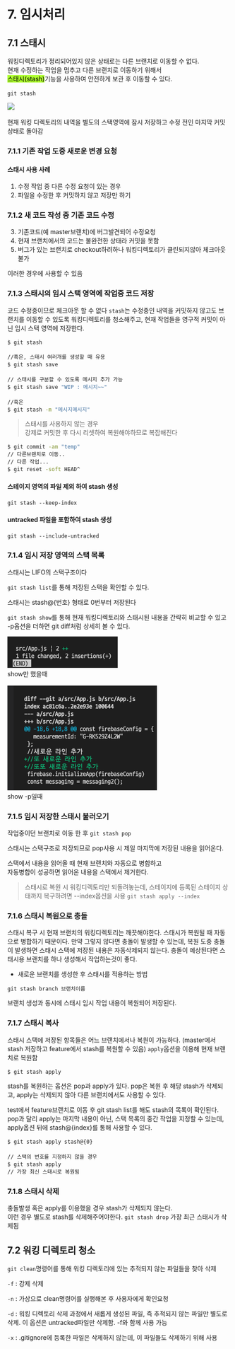# 7. 임시처리

## 7.1 스태시

워킹디렉토리가 정리되어있지 않은 상태로는 다른 브랜치로 이동할 수 없다.<br>
현재 수정하는 작업을 멈추고 다른 브랜치로 이동하기 위해서<br>
<span style='background:greenyellow; color:black;'>스태시(stash)</span>기능을 사용하여 안전하게 보관 후 이동할 수 있다.

`git stash`

![](https://images.velog.io/images/deveq/post/1fda6811-cba7-4072-a9ef-f01f8233bfa0/image.png)

현재 워킹 디렉토리의 내역을 별도의 스택영역에 잠시 저장하고 수정 전인 마지막 커밋상태로 돌아감

### 7.1.1 기존 작업 도중 새로운 변경 요청

#### 스태시 사용 사례

1. 수정 작업 중 다른 수정 요청이 있는 경우
2. 파일을 수정한 후 커밋하지 않고 저장만 하기

### 7.1.2 새 코드 작성 중 기존 코드 수정

3. 기존코드(예 master브랜치)에 버그발견되어 수정요청
4. 현재 브랜치에서의 코드는 불완전한 상태라 커밋을 못함
5. 버그가 있는 브랜치로 checkout하려하나 워킹디렉토리가 클린되지않아 체크아웃 불가

이러한 경우에 사용할 수 있음

### 7.1.3 스태시의 임시 스택 영역에 작업중 코드 저장

코드 수정중이므로 체크아웃 할 수 없다
`stash`는 수정중인 내역을 커밋하지 않고도 브랜치를 이동할 수 있도록 워킹디렉토리를 청소해주고, 현재 작업들을 영구적 커밋이 아닌 임시 스택 영역에 저장한다.

```sh
$ git stash

//혹은, 스태시 여러개를 생성할 때 유용
$ git stash save

// 스태시를 구분할 수 있도록 메시지 추가 가능
$ git stash save "WIP : 메시지~~"

//혹은
$ git stash -m "메시지메시지"
```

> 스태시를 사용하지 않는 경우<br>
강제로 커밋한 후 다시 리셋하여 복원해야하므로 복잡해진다
```sh
$ git commit -am "temp"
// 다른브랜치로 이동..
// 다른 작업...
$ git reset -soft HEAD^
```

#### 스테이지 영역의 파일 제외 하여 stash 생성
`git stash --keep-index`

#### untracked 파일을 포함하여 stash 생성
`git stash --include-untracked`

### 7.1.4 임시 저장 영역의 스택 목록

스태시는 LIFO의 스택구조이다

`git stash list`를 통해 저장된 스택을 확인할 수 있다.

스태시는 stash@{번호} 형태로 0번부터 저장된다

`git stash show`를 통해 현재 워킹디렉토리와 스태시된 내용을 간략히 비교할 수 있고 -p옵션을 더하면 git diff처럼 상세히 볼 수 있다.<br>

![](./show.png)<br>
show만 했을때<br>
<br>
![](./show2.png)<br>
show -p일때<br>

### 7.1.5 임시 저장한 스태시 불러오기

작업중이던 브랜치로 이동 한 후 
`git stash pop`

스태시는 스택구조로 저장되므로 pop사용 시 제일 마지막에 저장된 내용을 읽어온다.

스택에서 내용을 읽어올 때 현재 브랜치와 자동으로 병합하고<br>
자동병합이 성공하면 읽어온 내용을 스택에서 제거한다.

> 스태시로 복원 시 워킹디렉토리만 되돌려놓는데, 스테이지에 등록된 스테이지 상태까지 복구하려면 --index옵션을 사용
`git stash apply --index`

### 7.1.6 스태시 복원으로 충돌

스태시 복구 시 현재 브랜치의 워킹디렉토리는 깨끗해야한다. 스태시가 복원될 때 자동으로 병합하기 때문이다.
만약 그렇지 않다면 충돌이 발생할 수 있는데,
복원 도중 충돌이 발생하면 스태시 스택에 저장된 내용은 자동삭제되지 않는다.
충돌이 예상된다면 스태시용 브랜치를 하나 생성해서 작업하는것이 좋다.

- 새로운 브랜치를 생성한 후 스태시를 적용하는 방법

`git stash branch 브랜치이름`

브랜치 생성과 동시에 스태시 임시 작업 내용이 복원되어 저장된다.

### 7.1.7 스태시 복사

스태시 스택에 저장된 항목들은 어느 브랜치에서나 복원이 가능하다.
(master에서 stash 저장하고 feature에서 stash를 복원할 수 있음)
`apply`옵션을 이용해 현재 브랜치로 복원함

```sh
$ git stash apply
```

stash를 복원하는 옵션은 pop과 apply가 있다.
pop은 복원 후 해당 stash가 삭제되고, apply는 삭제되지 않아 다른 브랜치에서도 사용할 수 있다.

test에서 feature브랜치로 이동 후 
git stash list를 해도 stash의 목록이 확인된다.
pop과 달리 apply는 마지막 내용이 아닌, 스택 목록의 중간 작업을 지정할 수 있는데, apply옵션 뒤에 stash@{index}를 통해 사용할 수 있다.

```sh
$ git stash apply stash@{0}

// 스택의 번호를 지정하지 않을 경우
$ git stash apply
// 가장 최신 스태시로 복원됨
```

### 7.1.8 스태시 삭제
충돌발생 혹은 apply를 이용했을 경우 stash가 삭제되지 않는다.<br>
이런 경우 별도로 stash를 삭제해주어야한다.
`git stash drop`
가장 최근 스태시가 삭제됨

## 7.2 워킹 디렉토리 청소

`git clean`명령어를 통해 워킹 디렉토리에 있는 추적되지 않는 파일들을 찾아 삭제

`-f` : 강제 삭제

`-n` : 가상으로 clean명령어를 실행해본 후 사용자에게 확인요청

`-d` : 워킹 디렉토리 삭제 과정에서 새롭게 생성된 파일, 즉 추적되지 않는 파일만 별도로 삭제. 이 옵션은 untracked파일만 삭제함. -f와 함께 사용 가능

`-x` : .gitignore에 등록한 파일은 삭제하지 않는데, 이 파일들도 삭제하기 위해 사용